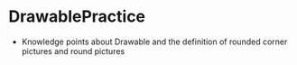 # DrawablePractice

- Knowledge points about Drawable and the definition of rounded corner pictures and round pictures
